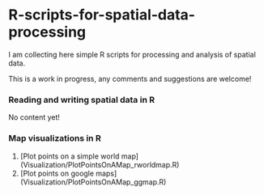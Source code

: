 # R-scripts-for-spatial-data-processing

I am collecting here simple R scripts for processing and analysis of spatial data.

This is a work in progress, any comments and suggestions are welcome!

### Reading and writing spatial data in R

No content yet!

### Map visualizations in R

1. [Plot points on a simple world map] (Visualization/PlotPointsOnAMap_rworldmap.R)
2. [Plot points on google maps] (Visualization/PlotPointsOnAMap_ggmap.R)




